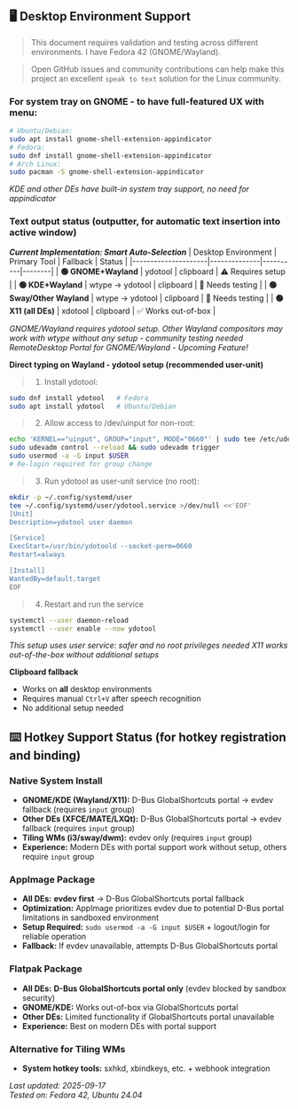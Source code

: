 ## 🖥️ Desktop Environment Support

> This document requires validation and testing across different environments. I have Fedora 42 (GNOME/Wayland).

> Open GitHub issues and community contributions can help make this project an excellent `speak to text` solution for the Linux community. 

### **For system tray on GNOME - to have full-featured UX with menu**:
```bash
# Ubuntu/Debian:
sudo apt install gnome-shell-extension-appindicator
# Fedora:
sudo dnf install gnome-shell-extension-appindicator
# Arch Linux:
sudo pacman -S gnome-shell-extension-appindicator
```
*KDE and other DEs have built-in system tray support, no need for appindicator*

### **Text output status (outputter, for automatic text insertion into active window)**

***Current Implementation: Smart Auto-Selection***
| Desktop Environment | Primary Tool | Fallback | Status |
|---------------------|--------------|----------|--------|
| **🟢 GNOME+Wayland** | ydotool | clipboard | ⚠️ Requires setup |
| **🟢 KDE+Wayland** | wtype → ydotool | clipboard | 🧪 Needs testing |
| **🟢 Sway/Other Wayland** | wtype → ydotool | clipboard | 🧪 Needs testing |
| **🟢 X11 (all DEs)** | xdotool | clipboard | ✅ Works out-of-box |

 *GNOME/Wayland requires ydotool setup. Other Wayland compositors may work with wtype without any setup - community testing needed*
 *RemoteDesktop Portal for GNOME/Wayland - Upcoming Feature!*

**Direct typing on Wayland - ydotool setup (recommended user-unit)**

> 1) Install ydotool:
```bash
sudo dnf install ydotool   # Fedora
sudo apt install ydotool   # Ubuntu/Debian
```
> 2) Allow access to /dev/uinput for non-root:
```bash
echo 'KERNEL=="uinput", GROUP="input", MODE="0660"' | sudo tee /etc/udev/rules.d/99-uinput.rules
sudo udevadm control --reload && sudo udevadm trigger
sudo usermod -a -G input $USER
# Re-login required for group change
```
> 3) Run ydotool as user-unit service (no root):
```bash
mkdir -p ~/.config/systemd/user
tee ~/.config/systemd/user/ydotool.service >/dev/null <<'EOF'
[Unit]
Description=ydotool user daemon

[Service]
ExecStart=/usr/bin/ydotoold --socket-perm=0660
Restart=always

[Install]
WantedBy=default.target
EOF
```
> 4) Restart and run the service
```bash
systemctl --user daemon-reload
systemctl --user enable --now ydotool
```
*This setup uses user service: safer and no root privileges needed*
*X11 works out-of-the-box without additional setups*

**Clipboard fallback**
- Works on **all** desktop environments  
- Requires manual `Ctrl+V` after speech recognition
- No additional setup needed

## ⌨️ **Hotkey Support Status (for hotkey registration and binding)**

### **Native System Install**
- **GNOME/KDE (Wayland/X11):** D-Bus GlobalShortcuts portal → evdev fallback (requires `input` group)
- **Other DEs (XFCE/MATE/LXQt):** D-Bus GlobalShortcuts portal → evdev fallback (requires `input` group)
- **Tiling WMs (i3/sway/dwm):** evdev only (requires `input` group)
- **Experience:** Modern DEs with portal support work without setup, others require `input` group

### **AppImage Package**
- **All DEs:** **evdev first** → D-Bus GlobalShortcuts portal fallback
- **Optimization:** AppImage prioritizes evdev due to potential D-Bus portal limitations in sandboxed environment
- **Setup Required:** `sudo usermod -a -G input $USER` + logout/login for reliable operation
- **Fallback:** If evdev unavailable, attempts D-Bus GlobalShortcuts portal

### **Flatpak Package**
- **All DEs:** **D-Bus GlobalShortcuts portal only** (evdev blocked by sandbox security)
- **GNOME/KDE:** Works out-of-box via GlobalShortcuts portal
- **Other DEs:** Limited functionality if GlobalShortcuts portal unavailable
- **Experience:** Best on modern DEs with portal support

### **Alternative for Tiling WMs**
- **System hotkey tools:** sxhkd, xbindkeys, etc. + webhook integration

*Last updated: 2025-09-17*  
*Tested on: Fedora 42, Ubuntu 24.04*